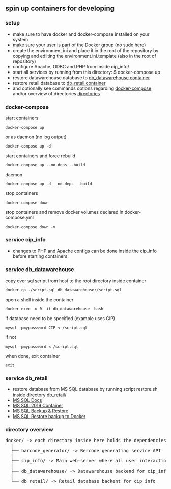 ## spin up containers for developing

### setup
* make sure to have docker and docker-compose installed on your system
* make sure your user is part of the Docker group (no sudo here)
* create the environment.ini and place it in the root of the repository by copying and ediiting the environment.ini.template (also in the root of repository)
* configure Apache, ODBC and PHP from inside cip_info/
* start all services by running from this directory: $ docker-compose up
* restore datawarehouse database to [db_datawarehouse container](#service-db_datawarehouse)
* restore retail database to [db_retail container](#service-db_retail)
* and optionally see commands options regarding [docker-compose](#docker-compose) and/or overview of directories [directories](#directory-overview)

### docker-compose
start containers
```
docker-compose up
```
or as daemon (no log output)
```
docker-compose up -d
```
start containers and force rebuild
```
docker-compose up --no-deps --build
```
daemon
```
docker-compose up -d --no-deps --build
```
stop containers
```
docker-compose down
```
stop containers and remove docker volumes declared in docker-compose.yml
```
docker-compose down -v
```

### service cip_info
* changes to PHP and Apache configs can be done inside the cip_info before starting containers

### service db_datawarehouse
copy over sql script from host to the root directory inside container
```
docker cp ./script.sql db_datawarehouse:/script.sql
```
open a shell inside the container
```
docker exec -u 0 -it db_datawarehouse  bash
```
if database need to be specified (example uses CIP)
```
mysql -pmypassword CIP < /script.sql
```
if not
```
mysql -pmypassword < /script.sql
```
when done, exit container
```
exit
```

### service db_retail
* restore database from MS SQL database by running script restore.sh inside directory db_retail/
* [MS SQL Docs](https://docs.microsoft.com/en-us/sql/linux/new-to-sql-learning-resources?view=sql-server-ver16)
* [MS SQL 2019 Container](https://docs.microsoft.com/en-gb/sql/linux/quickstart-install-connect-docker?view=sql-server-ver15&pivots=cs1-bash)
* [MS SQL Backup & Restore](https://docs.microsoft.com/en-us/sql/linux/sql-server-linux-migrate-restore-database?view=sql-server-linux-ver15)
* [MS SQL Restore backup to Docker](https://docs.microsoft.com/en-us/sql/linux/tutorial-restore-backup-in-sql-server-container?view=sql-server-linux-ver15)

### directory overview
<pre>
docker/ -> each directory inside here holds the dependencies for the container
  |
  ├── barcode_generator/ -> Bercode generating service API
  |
  ├── cip_info/ -> Main web-server where all user interaction is happening
  |                           
  ├── db_datawarehouse/ -> Datawarehouse backend for cip_info
  |                           
  └── db_retail/ -> Retail database backent for cip_info
</pre>
